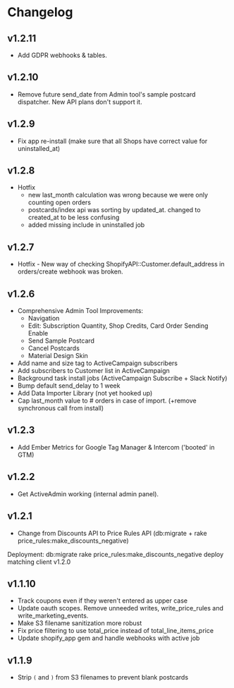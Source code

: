 # Changelog

## v1.2.11
- Add GDPR webhooks & tables.

## v1.2.10
- Remove future send_date from Admin tool's sample postcard dispatcher. New API plans don't support it.

## v1.2.9
- Fix app re-install (make sure that all Shops have correct value for uninstalled_at)

## v1.2.8
- Hotfix 
    - new last_month calculation was wrong because we were only counting open orders
    - postcards/index api was sorting by updated_at. changed to created_at to be less confusing
    - added missing include in uninstalled job

## v1.2.7
- Hotfix - New way of checking ShopifyAPI::Customer.default_address in orders/create webhook was broken. 


## v1.2.6
- Comprehensive Admin Tool Improvements: 
    - Navigation 
    - Edit: Subscription Quantity, Shop Credits, Card Order Sending Enable
    - Send Sample Postcard
    - Cancel Postcards
    - Material Design Skin    
- Add name and size tag to ActiveCampaign subscribers
- Add subscribers to Customer list in ActiveCampaign
- Background task install jobs (ActiveCampaign Subscribe + Slack Notify)
- Bump default send_delay to 1 week
- Add Data Importer Library (not yet hooked up)
- Cap last_month value to # orders in case of import. (+remove synchronous call from install)


## v1.2.3
- Add Ember Metrics for Google Tag Manager & Intercom ('booted' in GTM)

## v1.2.2
- Get ActiveAdmin working (internal admin panel). 

## v1.2.1

- Change from Discounts API to Price Rules API (db:migrate + rake price_rules:make_discounts_negative)

Deployment:
    db:migrate 
    rake price_rules:make_discounts_negative
    deploy matching client v1.2.0

## v1.1.10

- Track coupons even if they weren't entered as upper case 
- Update oauth scopes. Remove unneeded writes, write_price_rules and write_marketing_events.  
- Make S3 filename sanitization more robust
- Fix price filtering to use total_price instead of total_line_items_price
- Update shopify_app gem and handle webhooks with active job


## v1.1.9

- Strip `(` and `)` from S3 filenames to prevent blank postcards 